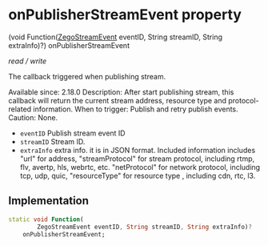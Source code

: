 


# onPublisherStreamEvent property







(void Function([ZegoStreamEvent](../../zego_uikit_prebuilt_live_audio_room/ZegoStreamEvent.md) eventID, String streamID, String extraInfo)?) onPublisherStreamEvent
  
_<span class="feature">read / write</span>_



<p>The callback triggered when publishing stream.</p>
<p>Available since: 2.18.0
Description: After start publishing stream, this callback will return the current stream address, resource type and protocol-related information.
When to trigger: Publish and retry publish events.
Caution: None.</p>
<ul>
<li><code>eventID</code> Publish stream event ID</li>
<li><code>streamID</code> Stream ID.</li>
<li><code>extraInfo</code> extra info. it is in JSON format. Included information includes "url" for address, "streamProtocol" for stream protocol, including rtmp, flv, avertp, hls, webrtc, etc. "netProtocol" for network protocol, including tcp, udp, quic, "resourceType" for resource type , including cdn, rtc, l3.</li>
</ul>



## Implementation

```dart
static void Function(
        ZegoStreamEvent eventID, String streamID, String extraInfo)?
    onPublisherStreamEvent;
```







